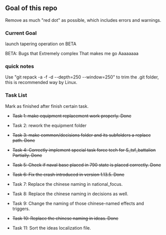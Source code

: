## Goal of this repo

Remove as much "red dot" as possible, which includes errors and warnings.

### Current Goal

launch tapering operation on BETA

BETA: Bugs that Extremely complex That makes me go Aaaaaaaa

### quick notes

Use "git repack -a -f -d --depth=250 --window=250" to trim the .git folder, this is recommended way by Linux.

### Task List

Mark as finished after finish certain task.

- ~~Task 1: make equipment replacement work properly. Done~~

- Task 2: rework the equipment folder

- ~~Task 3: make common/decisions folder and its subfolders a replace path. Done~~

- ~~Task 4: Correctly implement special task force tech for S_tsf_battalion Partially. Done~~

- ~~Task 5: Check if naval base placed in 790 state is placed correctly. Done~~

- ~~Task 6: Fix the crash introduced in version 1.13.5. Done~~

- Task 7: Replace the chinese naming in national_focus.

- Task 8: Replace the chinese naming in decisions as well.

- Task 9: Change the naming of those chinese-named effects and triggers.

- ~~Task 10: Replace the chinese naming in ideas. Done~~

- Task 11: Sort the ideas localization file.